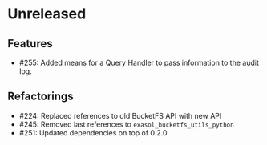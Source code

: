 # Unreleased

## Features

* #255: Added means for a Query Handler to pass information to the audit log.

## Refactorings

* #224: Replaced references to old BucketFS API with new API
* #245: Removed last references to `exasol_bucketfs_utils_python`
* #251: Updated dependencies on top of 0.2.0 